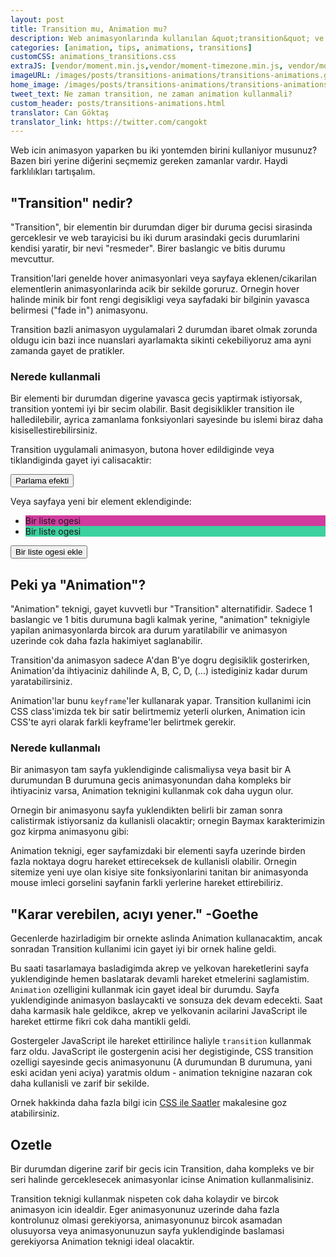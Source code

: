```yaml
---
layout: post
title: Transition mu, Animation mu?
description: Web animasyonlarında kullanılan &quot;transition&quot; ve &quot;animation&quot; &ouml;zelliklerinin farklılıkları.
categories: [animation, tips, animations, transitions]
customCSS: animations_transitions.css
extraJS: [vendor/moment.min.js,vendor/moment-timezone.min.js, vendor/moment-timezone-with-data-2010-2020.min.js, custom/list_items.js, custom/clocks.js]
imageURL: /images/posts/transitions-animations/transitions-animations.gif
home_image: /images/posts/transitions-animations/transitions-animations.png
tweet_text: Ne zaman transition, ne zaman animation kullanmali?
custom_header: posts/transitions-animations.html
translator: Can Göktaş
translator_link: https://twitter.com/cangokt
---
```


Web icin animasyon yaparken bu iki yontemden birini kullaniyor musunuz? Bazen biri yerine diğerini se&ccedil;memiz gereken zamanlar vardır. Haydi farklılıkları tartışalım.

## &quot;Transition&quot; nedir?

&quot;Transition&quot;, bir elementin bir durumdan diger bir duruma gecisi sirasinda gerceklesir ve web tarayicisi bu iki durum arasindaki gecis durumlarini kendisi yaratir, bir nevi &quot;resmeder&quot;. Birer baslangic ve bitis durumu mevcuttur.

Transition'lari genelde hover animasyonlari veya sayfaya eklenen/cikarilan elementlerin animasyonlarinda acik bir sekilde goruruz. Ornegin hover halinde minik bir font rengi degisikligi veya sayfadaki bir bilginin yavasca belirmesi (&quot;fade in&quot;) animasyonu.

Transition bazli animasyon uygulamalari 2 durumdan ibaret olmak zorunda oldugu icin bazi ince nuanslari ayarlamakta sikinti cekebiliyoruz ama ayni zamanda gayet de pratikler.

### Nerede kullanmali

Bir elementi bir durumdan digerine yavasca gecis yaptirmak istiyorsak, transition yontemi iyi bir secim olabilir. Basit degisiklikler transition ile halledilebilir, ayrica zamanlama fonksiyonlari sayesinde bu islemi biraz daha kisisellestirebilirsiniz.

Transition uygulamali animasyon, butona hover edildiginde veya tiklandiginda gayet iyi calisacaktir:

<section class="shiny demo-container tap-to-activate"><button>Parlama efekti</button></section>

Veya sayfaya yeni bir element eklendiginde:

<section class="add-to-list swing demo-container">
<ul><li class="show" style="background-color: #d13c9e;">Bir liste ogesi</li><li class="show" style="background-color: #3cd19e;">Bir liste ogesi</li>
</ul>
<button>Bir liste ogesi ekle</button></section>

## Peki ya &quot;Animation&quot;?

&quot;Animation&quot; teknigi, gayet kuvvetli bur &quot;Transition&quot; alternatifidir. Sadece 1 baslangic ve 1 bitis durumuna bagli kalmak yerine, &quot;animation&quot; teknigiyle yapilan animasyonlarda bircok ara durum yaratilabilir ve animasyon uzerinde cok daha fazla hakimiyet saglanabilir.

Transition'da animasyon sadece A'dan B'ye dogru degisiklik gosterirken, Animation'da ihtiyaciniz dahilinde A, B, C, D, (...) istediginiz kadar durum yaratabilirsiniz.

Animation'lar bunu `keyframe`'ler kullanarak yapar. Transition kullanimi icin CSS class'imizda tek bir satir belirtmemiz yeterli olurken, Animation icin CSS'te ayri olarak farkli keyframe'ler belirtmek gerekir.

### Nerede kullanmalı

Bir animasyon tam sayfa yuklendiginde calismaliysa veya basit bir A durumundan B durumuna gecis animasyonundan daha kompleks bir ihtiyaciniz varsa, Animation teknigini kullanmak cok daha uygun olur.&nbsp;

Ornegin bir animasyonu sayfa yuklendikten belirli bir zaman sonra calistirmak istiyorsaniz da kullanisli olacaktir; ornegin Baymax karakterimizin goz kirpma animasyonu gibi:

<section class="demo-container baymax-container"><a href="http://codepen.io/donovanh/full/ZYaMjw/" class="baymax"></a></section>

Animation teknigi, eger sayfamizdaki bir elementi sayfa uzerinde birden fazla noktaya dogru hareket ettireceksek de kullanisli olabilir. Ornegin sitemize yeni uye olan kisiye site fonksiyonlarini tanitan bir animasyonda mouse imleci gorselini sayfanin farkli yerlerine hareket ettirebiliriz.

## &quot;Karar verebilen, acıyı yener.&quot; -Goethe

Gecenlerde hazirladigim bir ornekte aslinda Animation kullanacaktim, ancak sonradan Transition kullanimi icin gayet iyi bir ornek haline geldi.

<div class="demo-container clocks single local bounce"> <article class="clock station"><div class="hours-container"> <div class="hours angled"></div> </div> <div class="minutes-container"> <div class="minutes angled"></div> </div> <div class="seconds-container"> <div class="seconds"></div> </div> </article></div>

Bu saati tasarlamaya basladigimda akrep ve yelkovan hareketlerini sayfa yuklendiginde hemen baslatarak devamli hareket etmelerini saglamistim. `Animation` ozelligini kullanmak icin gayet ideal bir durumdu. Sayfa yuklendiginde animasyon baslaycakti ve sonsuza dek devam edecekti. Saat daha karmasik hale geldikce, akrep ve yelkovanin acilarini JavaScript ile hareket ettirme fikri cok daha mantikli geldi.

Gostergeler JavaScript ile hareket ettirilince haliyle `transition` kullanmak farz oldu. JavaScript ile gostergenin acisi her degistiginde, CSS transition ozelligi sayesinde gecis animasyonunu&nbsp;(A durumundan B durumuna, yani eski acidan yeni aciya)&nbsp;yaratmis&nbsp;oldum - animation teknigine nazaran cok daha kullanisli ve zarif bir sekilde.

Ornek hakkinda daha fazla bilgi icin [CSS ile Saatler](/clocks/) makalesine goz atabilirsiniz.

## Ozetle

Bir durumdan digerine zarif bir gecis icin Transition, daha kompleks ve bir seri halinde gerceklesecek animasyonlar icinse Animation kullanmalisiniz.

Transition teknigi kullanmak nispeten cok daha kolaydir ve bircok animasyon icin idealdir. Eger animasyonunuz uzerinde daha fazla kontrolunuz olmasi gerekiyorsa, animasyonunuz bircok asamadan olusuyorsa veya animasyonunuzun sayfa yuklendiginde baslamasi gerekiyorsa Animation teknigi ideal olacaktir.
